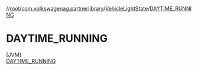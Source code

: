 //[root](../../../../index.md)/[com.volkswagenag.partnerlibrary](../../index.md)/[VehicleLightState](../index.md)/[DAYTIME_RUNNING](index.md)

# DAYTIME_RUNNING

[JVM]\
[DAYTIME_RUNNING](index.md)
